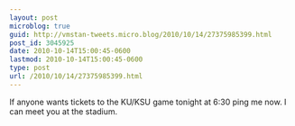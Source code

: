 ```yaml
---
layout: post
microblog: true
guid: http://vmstan-tweets.micro.blog/2010/10/14/27375985399.html
post_id: 3045925
date: 2010-10-14T15:00:45-0600
lastmod: 2010-10-14T15:00:45-0600
type: post
url: /2010/10/14/27375985399.html
---
```

If anyone wants tickets to the KU/KSU game tonight at 6:30 ping me now. I can meet you at the stadium.
